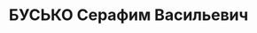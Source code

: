 ---
title: БУСЬКО Серафим Васильевич
description: "1903 р., с. Лятки Новогрудського р-ну Мінської обл., українець, з робітників,\
  \ чл. ВКП(б), освіта початкова, працівник Дніпропетровського з-ду ім. Леніна. \n\
  \  28.10.1937 р.звинувачений у належності до к/рев. організації, розстріляний 29.10.1937\
  \ р. \n  Реабілітований 05.09.1957 р."
---